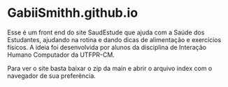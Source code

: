 # GabiiSmithh.github.io
Esse é um front end do site SaudEstude que ajuda com a Saúde dos Estudantes, ajudando na rotina e dando dicas de alimentação e exercícios físicos. A ideia foi desenvolvida por alunos da disciplina de Interação Humano Computador da UTFPR-CM.

Para ver o site basta baixar o zip da main e abrir o arquivo index com o navegador de sua preferência.
